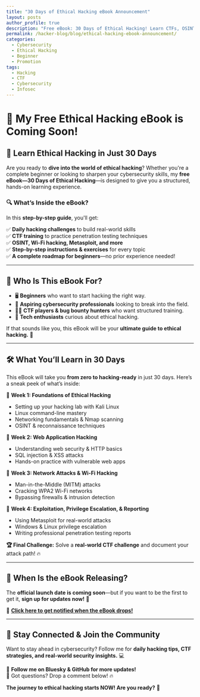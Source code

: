 ```yaml
---
title: "30 Days of Ethical Hacking eBook Announcement"
layout: posts
author_profile: true
description: "Free eBook: 30 Days of Ethical Hacking! Learn CTFs, OSINT, Metasploit, Wi-Fi hacking, and more in a structured 30-day challenge. Get updates now!""
permalink: /hacker-blog/blog/ethical-hacking-ebook-announcement/
categories:
  - Cybersecurity
  - Ethical Hacking
  - Beginner
  - Promotion
tags:
  - Hacking
  - CTF
  - Cybersecurity
  - Infosec
---
```

# **🚀 My Free Ethical Hacking eBook is Coming Soon!**

## **📌 Learn Ethical Hacking in Just 30 Days**

Are you ready to **dive into the world of ethical hacking**? Whether you're a complete beginner or looking to sharpen your cybersecurity skills, my **free eBook—30 Days of Ethical Hacking**—is designed to give you a structured, hands-on learning experience.

### **🔍 What’s Inside the eBook?**
In this **step-by-step guide**, you'll get:

✅ **Daily hacking challenges** to build real-world skills  
✅ **CTF training** to practice penetration testing techniques  
✅ **OSINT, Wi-Fi hacking, Metasploit, and more**  
✅ **Step-by-step instructions & exercises** for every topic  
✅ **A complete roadmap for beginners**—no prior experience needed!  

---

## **🎯 Who Is This eBook For?**
- 🖥️ **Beginners** who want to start hacking the right way.  
- 🎯 **Aspiring cybersecurity professionals** looking to break into the field.  
- 🏴‍☠️ **CTF players & bug bounty hunters** who want structured training.  
- 🔐 **Tech enthusiasts** curious about ethical hacking.  

If that sounds like you, this eBook will be your **ultimate guide to ethical hacking.** 🚀

---

## **🛠 What You’ll Learn in 30 Days**
This eBook will take you **from zero to hacking-ready** in just 30 days. Here’s a sneak peek of what’s inside:

📌 **Week 1: Foundations of Ethical Hacking**  
- Setting up your hacking lab with Kali Linux  
- Linux command-line mastery  
- Networking fundamentals & Nmap scanning  
- OSINT & reconnaissance techniques  

📌 **Week 2: Web Application Hacking**  
- Understanding web security & HTTP basics  
- SQL injection & XSS attacks  
- Hands-on practice with vulnerable web apps  

📌 **Week 3: Network Attacks & Wi-Fi Hacking**  
- Man-in-the-Middle (MITM) attacks  
- Cracking WPA2 Wi-Fi networks  
- Bypassing firewalls & intrusion detection  

📌 **Week 4: Exploitation, Privilege Escalation, & Reporting**  
- Using Metasploit for real-world attacks  
- Windows & Linux privilege escalation  
- Writing professional penetration testing reports  

**🏆 Final Challenge:** Solve a **real-world CTF challenge** and document your attack path! 🔥

---

## **📅 When Is the eBook Releasing?**
The **official launch date is coming soon**—but if you want to be the first to get it, **sign up for updates now!** 🚀

🔗 **[Click here to get notified when the eBook drops!](#)**

---

## **💬 Stay Connected & Join the Community**
Want to stay ahead in cybersecurity? Follow me for **daily hacking tips, CTF strategies, and real-world security insights.** 💻

📡 **Follow me on Bluesky & GitHub for more updates!**  
📩 Got questions? Drop a comment below! 🔥

**The journey to ethical hacking starts NOW! Are you ready?** 🚀

